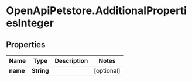 # OpenApiPetstore.AdditionalPropertiesInteger

## Properties

Name | Type | Description | Notes
------------ | ------------- | ------------- | -------------
**name** | **String** |  | [optional] 


